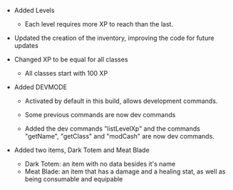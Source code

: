 - Added Levels
  
  - Each level requires more XP to reach than the last. 

- Updated the creation of the inventory, improving the code for future updates

- Changed XP to be equal for all classes
  
  - All classes start with 100 XP

- Added DEVMODE
  
  - Activated by default in this build, allows development commands. 
  
  - Some previous commands are now dev commands
  
  - Added the dev commands "listLevelXp" and the commands "getName", "getClass" and "modCash" are now dev commands.

- Added two items, Dark Totem and Meat Blade
  
  - Dark Totem: an item with no data besides it's name
  
  - Meat Blade: an item that has a damage and a healing stat, as well as being consumable and equipable
